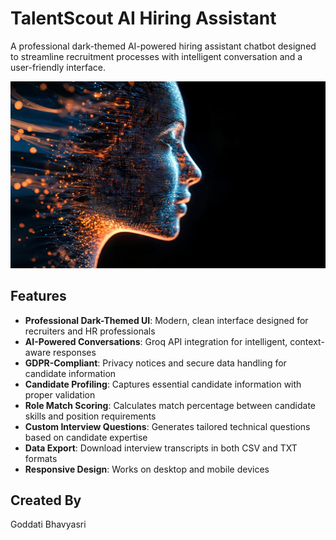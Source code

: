 # TalentScout AI Hiring Assistant

A professional dark-themed AI-powered hiring assistant chatbot designed to streamline recruitment processes with intelligent conversation and a user-friendly interface.

![TalentScout AI](assets/logo.jpg)

## Features

- **Professional Dark-Themed UI**: Modern, clean interface designed for recruiters and HR professionals
- **AI-Powered Conversations**: Groq API integration for intelligent, context-aware responses
- **GDPR-Compliant**: Privacy notices and secure data handling for candidate information
- **Candidate Profiling**: Captures essential candidate information with proper validation
- **Role Match Scoring**: Calculates match percentage between candidate skills and position requirements
- **Custom Interview Questions**: Generates tailored technical questions based on candidate expertise
- **Data Export**: Download interview transcripts in both CSV and TXT formats
- **Responsive Design**: Works on desktop and mobile devices

## Created By

Goddati Bhavyasri
